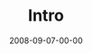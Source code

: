 ---
layout: message
category: message
series: "Core Strength"
title: "Intro"
date: 2008-09-07-00-00
message_id: 515
audio: "http://s3.amazonaws.com/crossroadsaudiomessages/Core_Strength_Week1_Intro_9-7-2008.mp3"
audio-duration: "38:40"
notes-description: ""
notes: "http://s3.amazonaws.com/crossroads-media/media/legacy/documents/SN_09_07-08_08.pdf"
notes-title: "Core Strength&#58; Intro (Study Notes)"
program: "http://s3.amazonaws.com/crossroads-media/media/legacy/documents/0906_07Program.pdf"
description: "Brian Tome introduces our Core Strength series by discussing how we can build spiritual strength via the fundamental, three-part regimen of Bible reading, prayer and life in community."
video: "http://s3.amazonaws.com/crossroadsvideomessages/CoreStrength1-talk.mp4"
video-duration: "35:21"
video-image: "http://s3.amazonaws.com/crossroads-media/images/legacy/content/CoreStrength1-still.jpg"
flag: "N"
---